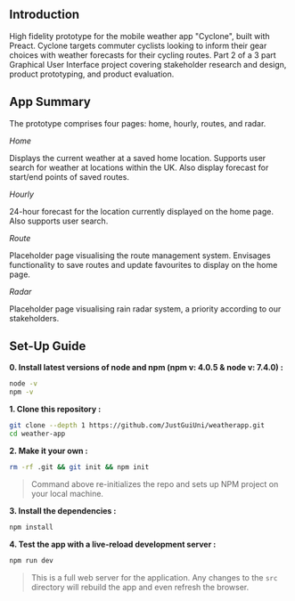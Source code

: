 ## Introduction

High fidelity prototype for the mobile weather app "Cyclone", built with Preact. Cyclone targets commuter cyclists looking to inform their gear choices with weather forecasts for their cycling routes. Part 2 of a 3 part Graphical User Interface project covering stakeholder research and design, product prototyping, and product evaluation.

## App Summary

The prototype comprises four pages: home, hourly, routes, and radar. 

*Home*

Displays the current weather at a saved home location. Supports user search for weather at locations within the UK. Also display forecast for start/end points of saved routes.

*Hourly*

24-hour forecast for the location currently displayed on the home page. Also supports user search.

*Route*

Placeholder page visualising the route management system. Envisages functionality to save routes and update favourites to display on the home page.

*Radar*

Placeholder page visualising rain radar system, a priority according to our stakeholders.

## Set-Up Guide

**0. Install latest versions of node and npm (npm v: 4.0.5 & node v: 7.4.0) :**

```sh
node -v
npm -v
```
**1. Clone this repository :**

```sh
git clone --depth 1 https://github.com/JustGuiUni/weatherapp.git
cd weather-app
```

**2. Make it your own :**

```sh
rm -rf .git && git init && npm init
```

> Command above re-initializes the repo and sets up NPM project on your local machine.


**3. Install the dependencies :**

```sh
npm install
```

**4. Test the app with a live-reload development server :**

```sh
npm run dev
```

> This is a full web server for the application. Any changes to the `src` directory will rebuild the app and even refresh the browser.
